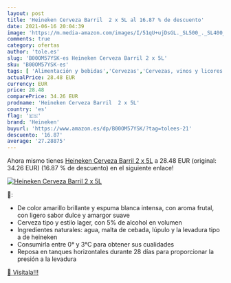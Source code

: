 ```yaml
---
layout: post
title: 'Heineken Cerveza Barril  2 x 5L al 16.87 % de descuento'
date: 2021-06-16 20:04:39
image: 'https://m.media-amazon.com/images/I/51qU+ujDsGL._SL500_._SL400_.jpg'
comments: true
category: ofertas
author: 'tole.es'
slug: 'B00OM57YSK-es Heineken Cerveza Barril 2 x 5L'
sku: 'B00OM57YSK-es'
tags: [ 'Alimentación y bebidas','Cervezas','Cervezas, vinos y licores','cerveza','heineken', ]
actualPrice: 28.48 EUR
currency: EUR
price: 28.48
comparePrice: 34.26 EUR
prodname: 'Heineken Cerveza Barril  2 x 5L'
country: 'es'
flag: '🇪🇸'
brand: 'Heineken'
buyurl: 'https://www.amazon.es/dp/B00OM57YSK/?tag=tolees-21'
descuento: '16.87'
average: '27.28875'
---
```


Ahora mismo tienes [Heineken Cerveza Barril  2 x 5L](https://www.amazon.es/dp/B00OM57YSK/?tag=tolees-21) a 28.48 EUR (original: 34.26 EUR) (16.87 %  de descuento) en el siguiente enlace!

[![Heineken Cerveza Barril  2 x 5L](https://m.media-amazon.com/images/I/51qU+ujDsGL._SL500_._SL400_.jpg)](https://www.amazon.es/dp/B00OM57YSK/?tag=tolees-21)

🔎:

- De color amarillo brillante y espuma blanca intensa, con aroma frutal, con ligero sabor dulce y amargor suave
- Cerveza tipo y estilo lager, con 5% de alcohol en volumen
- Ingredientes naturales: agua, malta de cebada, lúpulo y la levadura tipo a de heineken
- Consumirla entre 0° y 3°C para obtener sus cualidades
- Reposa en tanques horizontales durante 28 días para proporcionar la presión a la levadura

[🛒 Visítala!!!](https://www.amazon.es/dp/B00OM57YSK/?tag=tolees-21)
